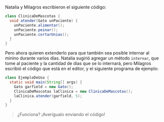 Natalia y Milagros escribieron el siguiente código:

```java
class ClinicaDeMascotas {
  void atender(Gato unPaciente) {
    unPaciente.alimentar();
    unPaciente.peinar();
    unPaciente.cortarUnias();
  }
}
```

Pero ahora quieren extenderlo para que también sea posible internar al minino durante varios días. Natalia sugirió agregar un método `internar`, que tome al paciente y la cantidad de días que se lo internará, pero Milagros escribió el código que está en el editor, y el siguiente programa de ejemplo:

```java
class EjemploDeUso {
  static void main(String[] args) {
    Gato garfield = new Gato();
    ClinicaDeMascotas laClinica = new ClinicaDeMascotas();
    laClinica.atender(garfield, 5);
  }
}
```


> ¿Funciona? ¡Averigualo enviando el código!

